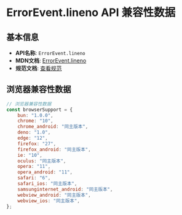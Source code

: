 # ErrorEvent.lineno API 兼容性数据

## 基本信息

- **API名称**: `ErrorEvent.lineno`
- **MDN文档**: [ErrorEvent.lineno](https://developer.mozilla.org/docs/Web/API/ErrorEvent/lineno)
- **规范文档**: [查看规范](https://html.spec.whatwg.org/multipage/webappapis.html#dom-errorevent-lineno)

## 浏览器兼容性数据

```javascript
// 浏览器兼容性数据
const browserSupport = {
    bun: "1.0.0",
    chrome: "10",
    chrome_android: "同主版本",
    deno: "1.0",
    edge: "12",
    firefox: "27",
    firefox_android: "同主版本",
    ie: "10",
    oculus: "同主版本",
    opera: "11",
    opera_android: "11",
    safari: "6",
    safari_ios: "同主版本",
    samsunginternet_android: "同主版本",
    webview_android: "同主版本",
    webview_ios: "同主版本",
};

```

